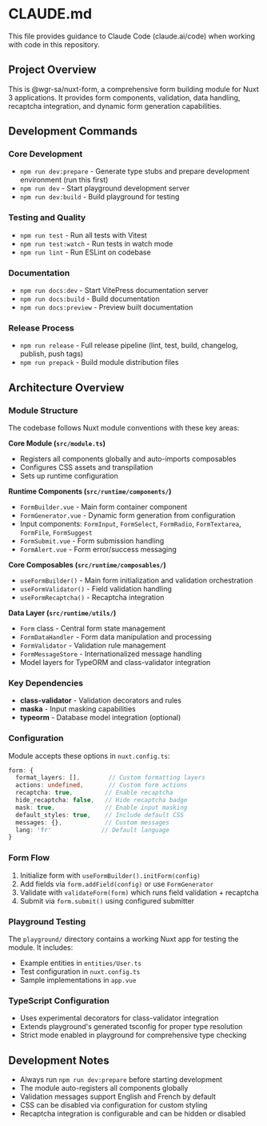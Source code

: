 # CLAUDE.md

This file provides guidance to Claude Code (claude.ai/code) when working with code in this repository.

## Project Overview

This is @wgr-sa/nuxt-form, a comprehensive form building module for Nuxt 3 applications. It provides form components, validation, data handling, recaptcha integration, and dynamic form generation capabilities.

## Development Commands

### Core Development
- `npm run dev:prepare` - Generate type stubs and prepare development environment (run this first)
- `npm run dev` - Start playground development server
- `npm run dev:build` - Build playground for testing

### Testing and Quality
- `npm run test` - Run all tests with Vitest
- `npm run test:watch` - Run tests in watch mode
- `npm run lint` - Run ESLint on codebase

### Documentation
- `npm run docs:dev` - Start VitePress documentation server
- `npm run docs:build` - Build documentation
- `npm run docs:preview` - Preview built documentation

### Release Process
- `npm run release` - Full release pipeline (lint, test, build, changelog, publish, push tags)
- `npm run prepack` - Build module distribution files

## Architecture Overview

### Module Structure
The codebase follows Nuxt module conventions with these key areas:

**Core Module (`src/module.ts`)**
- Registers all components globally and auto-imports composables
- Configures CSS assets and transpilation
- Sets up runtime configuration

**Runtime Components (`src/runtime/components/`)**
- `FormBuilder.vue` - Main form container component
- `FormGenerator.vue` - Dynamic form generation from configuration
- Input components: `FormInput`, `FormSelect`, `FormRadio`, `FormTextarea`, `FormFile`, `FormSuggest`
- `FormSubmit.vue` - Form submission handling
- `FormAlert.vue` - Form error/success messaging

**Core Composables (`src/runtime/composables/`)**
- `useFormBuilder()` - Main form initialization and validation orchestration
- `useFormValidator()` - Field validation handling
- `useFormRecaptcha()` - Recaptcha integration

**Data Layer (`src/runtime/utils/`)**
- `Form` class - Central form state management
- `FormDataHandler` - Form data manipulation and processing
- `FormValidator` - Validation rule management
- `FormMessageStore` - Internationalized message handling
- Model layers for TypeORM and class-validator integration

### Key Dependencies
- **class-validator** - Validation decorators and rules
- **maska** - Input masking capabilities
- **typeorm** - Database model integration (optional)

### Configuration
Module accepts these options in `nuxt.config.ts`:
```typescript
form: {
  format_layers: [],        // Custom formatting layers
  actions: undefined,       // Custom form actions
  recaptcha: true,         // Enable recaptcha
  hide_recaptcha: false,   // Hide recaptcha badge
  mask: true,              // Enable input masking
  default_styles: true,    // Include default CSS
  messages: {},            // Custom messages
  lang: 'fr'              // Default language
}
```

### Form Flow
1. Initialize form with `useFormBuilder().initForm(config)`
2. Add fields via `form.addField(config)` or use `FormGenerator`
3. Validate with `validateForm(form)` which runs field validation + recaptcha
4. Submit via `form.submit()` using configured submitter

### Playground Testing
The `playground/` directory contains a working Nuxt app for testing the module. It includes:
- Example entities in `entities/User.ts`
- Test configuration in `nuxt.config.ts`
- Sample implementations in `app.vue`

### TypeScript Configuration
- Uses experimental decorators for class-validator integration
- Extends playground's generated tsconfig for proper type resolution
- Strict mode enabled in playground for comprehensive type checking

## Development Notes

- Always run `npm run dev:prepare` before starting development
- The module auto-registers all components globally
- Validation messages support English and French by default
- CSS can be disabled via configuration for custom styling
- Recaptcha integration is configurable and can be hidden or disabled